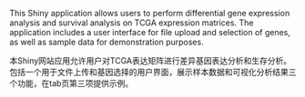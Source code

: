 This Shiny application allows users to perform differential gene expression analysis and survival analysis on TCGA expression matrices. The application includes a user interface for file upload and selection of genes, as well as sample data for demonstration purposes.

本Shiny网站应用允许用户对TCGA表达矩阵进行差异基因表达分析和生存分析。包括一个用于文件上传和基因选择的用户界面，展示样本数据和可视化分析结果三个功能，在tab页第三项提供示例。
